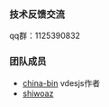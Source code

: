 ### 技术反馈交流
qq群：1125390832


### 团队成员
* [china-bin](https://gitee.com/china-bin/vdesjs) vdesjs作者
* [shiwoaz](https://gitee.com/shiwoaz)